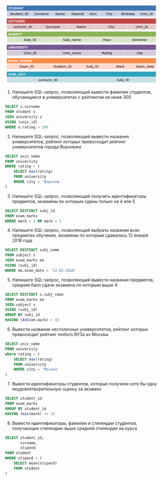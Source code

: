 ![Задания](db.png)

1. Напишите SQL-запрос, позволяющий вывести фамилии студентов,
обучающиеся в университетах с рейтингом не ниже 300
```sql
SELECT s.surname
FROM student s
JOIN university u
USING (univ_id)
WHERE u.rating > 300
```

2. Напишите SQL-запрос, позволяющий вывести названия университетов,
рейтинг которых превосходит рейтинг университетов города Воронежа
```sql
SELECT univ_name
FROM university
WHERE rating > (
    SELECT max(rating)
    FROM university
    WHERE city = 'Воронеж'
)
```

3. Напишите SQL-запрос, позволяющий получить идентификаторы предметов,
экзамены по которым сданы только на 4 или 5
```sql
SELECT DISTINCT subj_id
FROM exam_marks
WHERE mark = 4 OR mark = 5
```

4. Напишите SQL-запрос, позволяющий выбрать названия всех предметах
обучения, экзамены по которым сдавались 12 января 2018 года
```sql
SELECT DISTINCT subj_name
FROM subject s
JOIN exam_marks em
USING (subj_id)
WHERE em.exam_date = '12-01-2018'
```

5. Напишите SQL-запрос, позволяющий вывести названия предметов, средний
балл сдачи экзамена по которым выше 4
```sql
SELECT DISTINCT s.subj_name
FROM exam_marks em
JOIN subject s
USING (subj_id)
GROUP BY subj_id
HAVING (AVG(em.mark) > 4)
```

6. Вывести название нестоличных университетов, рейтинг которых превосходит
рейтинг любого ВУЗа из Москвы
```sql
SELECT univ_name
FROM university
where rating > (
    SELECT max(rating)
    FROM university
    WHERE city = 'Москва'
)
```

7. Вывести идентификаторы студентов, которые получили хотя бы одну
неудовлетворительную оценку за экзамен
```sql
SELECT student_id
FROM exam_marks
GROUP BY student_id
HAVING (min(mark) <= 2)
```

8. Вывести идентификаторы, фамилии и стипендии студентов, получающие
стипендию выше средней стипендии на курсе
```sql
SELECT student_id,
       surname,
       stipend
FROM student
WHERE stipend > (
    SELECT mean(stipend)
    FROM student
)
```
